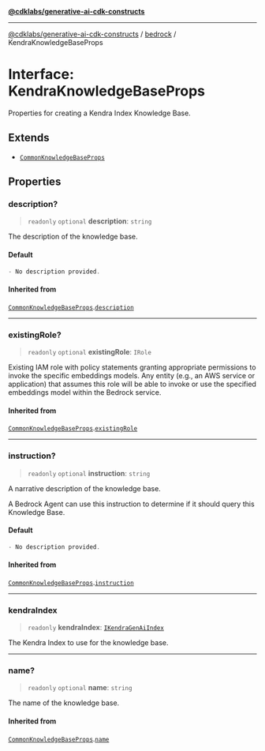 [**@cdklabs/generative-ai-cdk-constructs**](../../../../README.md)

***

[@cdklabs/generative-ai-cdk-constructs](../../../../README.md) / [bedrock](../README.md) / KendraKnowledgeBaseProps

# Interface: KendraKnowledgeBaseProps

Properties for creating a Kendra Index Knowledge Base.

## Extends

- [`CommonKnowledgeBaseProps`](CommonKnowledgeBaseProps.md)

## Properties

### description?

> `readonly` `optional` **description**: `string`

The description of the knowledge base.

#### Default

```ts
- No description provided.
```

#### Inherited from

[`CommonKnowledgeBaseProps`](CommonKnowledgeBaseProps.md).[`description`](CommonKnowledgeBaseProps.md#description)

***

### existingRole?

> `readonly` `optional` **existingRole**: `IRole`

Existing IAM role with policy statements granting appropriate permissions
to invoke the specific embeddings models.
Any entity (e.g., an AWS service or application) that assumes
this role will be able to invoke or use the
specified embeddings model within the Bedrock service.

#### Inherited from

[`CommonKnowledgeBaseProps`](CommonKnowledgeBaseProps.md).[`existingRole`](CommonKnowledgeBaseProps.md#existingrole)

***

### instruction?

> `readonly` `optional` **instruction**: `string`

A narrative description of the knowledge base.

A Bedrock Agent can use this instruction to determine if it should
query this Knowledge Base.

#### Default

```ts
- No description provided.
```

#### Inherited from

[`CommonKnowledgeBaseProps`](CommonKnowledgeBaseProps.md).[`instruction`](CommonKnowledgeBaseProps.md#instruction)

***

### kendraIndex

> `readonly` **kendraIndex**: [`IKendraGenAiIndex`](../../kendra/interfaces/IKendraGenAiIndex.md)

The Kendra Index to use for the knowledge base.

***

### name?

> `readonly` `optional` **name**: `string`

The name of the knowledge base.

#### Inherited from

[`CommonKnowledgeBaseProps`](CommonKnowledgeBaseProps.md).[`name`](CommonKnowledgeBaseProps.md#name)
